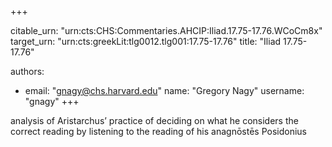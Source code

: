 +++


citable_urn: "urn:cts:CHS:Commentaries.AHCIP:Iliad.17.75-17.76.WCoCm8x"
target_urn: "urn:cts:greekLit:tlg0012.tlg001:17.75-17.76"
title: "Iliad 17.75-17.76"

authors:
- email: "gnagy@chs.harvard.edu"
  name: "Gregory Nagy"
  username: "gnagy"
+++

<p>analysis of Aristarchus’ practice of deciding on what he considers the correct reading by listening to the reading of his anagnōstēs Posidonius</p>